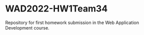 # WAD2022-HW1Team34
Repository for first homework submission in the Web Application Development course.
